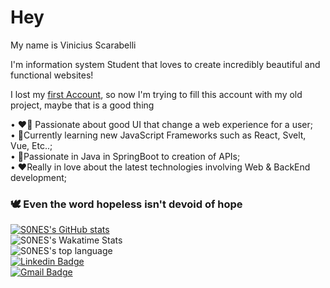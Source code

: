 # Hey 
My name is Vinicius Scarabelli

I'm information system Student that loves to create incredibly beautiful and functional websites!

I lost my [first Account](https://github.com/S0NES-zz), so now I'm trying to fill this account with my old project, maybe that is a good thing

• ❤️‍🔥 Passionate about good UI that change a web experience for a user;
<br/>• 📖Currently learning new JavaScript Frameworks such as React, Svelt, Vue, Etc..;
<br/>• 📖Passionate in Java in SpringBoot to creation of APIs;
<br/>• ❤️Really in love about the latest technologies involving Web & BackEnd development;

### 🕊️ Even the word hopeless isn't devoid of hope

[![S0NES's GitHub stats](https://github-readme-stats.vercel.app/api?username=S0NES&theme=tokyonight)](https://github.com/S0NES)
<br/>![S0NES's Wakatime Stats](https://github-readme-stats.vercel.app/api/wakatime?username=S0NES&theme=tokyonight&layout=compact)
<br/>![S0NES's top language](https://github-readme-stats.vercel.app/api/top-langs/?username=S0NES&theme=tokyonight)
<br/>[![Linkedin Badge](https://img.shields.io/badge/Scarabelli-blue?link=http://left&link=https://www.linkedin.com/in/scarabelli/?style=flat&logo=linkedin)](https://www.linkedin.com/in/scarabelli/)
<br/>[![Gmail Badge](https://img.shields.io/badge/-scarabelli.vinicius@gmail.com-FF0033?style=flat&logo=Gmail&logoColor=white&link=mailto:scarabelli.vinicius@gmail.com)](mailto:scarabelli.vinicius@gmail.com)
